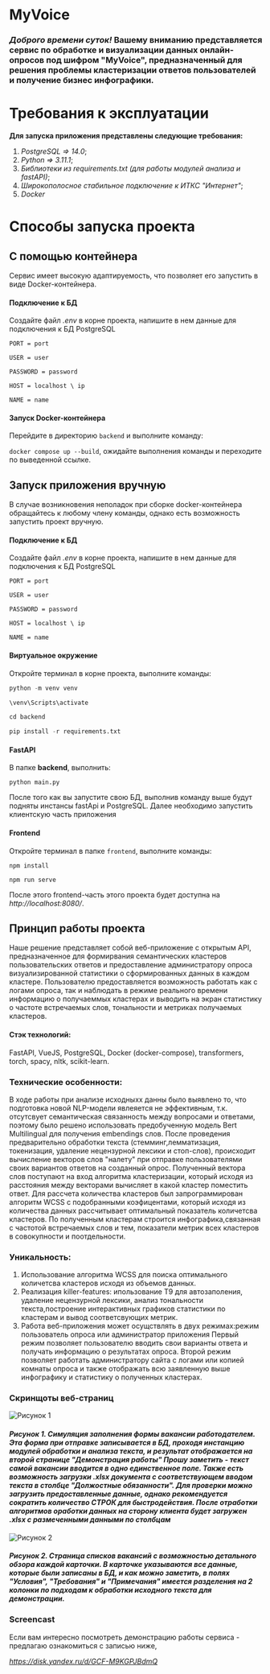 # MyVoice

  ### *Доброго времени суток!* **Вашему вниманию** представляется сервис по обработке и визуализации данных онлайн-опросов под шифром "**MyVoice**", предназначенный для решения проблемы кластеризации ответов пользователей и получение бизнес инфографики. ###

# Требования к эксплуатации
**Для запуска приложения представлены следующие требования:**
1) *PostgreSQL => 14.0*;
2) *Python => 3.11.1*;
3) *Библиотеки из requirements.txt (для работы модулей анализа и fastAPI)*;
4) *Широкополосное стабильное подключение к ИТКС "Интернет"*;
5) *Docker* 

# Способы запуска проекта
## С помощью контейнера
  Сервис имеет высокую адаптируемость, что позволяет его запустить в виде Docker-контейнера.
#### Подключение к БД
  Создайте файл *.env* в корне проекта, напишите в нем данные для подключения к БД PostgreSQL

`PORT = port `

`USER = user `

`PASSWORD = password `

`HOST = localhost \ ip `

`NAME = name`

#### Запуск Docker-контейнера
  Перейдите в директорию `backend` и выполните команду:
  
  `docker compose up --build`, ожидайте выполнения команды и переходите по выведенной ссылке.
## Запуск приложения вручную
  В случае возникновения неполадок при сборке docker-контейнера обращайтесь к любому члену команды, однако есть возможность запустить проект вручную.
  #### Подключение к БД
  Создайте файл *.env* в корне проекта, напишите в нем данные для подключения к БД PostgreSQL

`PORT = port `

`USER = user `

`PASSWORD = password `

`HOST = localhost \ ip `

`NAME = name`

#### Виртуальное окружение

Откройте терминал в корне проекта, выполните команды:
```python
python -m venv venv

\venv\Scripts\activate

cd backend

pip install -r requirements.txt
```
#### FastAPI

В папке **backend**, выполнить:

`python main.py`

После того как вы запустите свою БД, выполнив команду выше будут подняты инстансы fastApi и PostgreSQL. Далее необходимо запустить клиентскую часть приложения


#### Frontend

Откройте терминал в папке `frontend`, выполните команды:

`npm install`

`npm run serve`

После этого frontend-часть этого проекта будет доступна на *http://localhost:8080/*.

## Принцип работы проекта
Наше решение представляет собой веб-приложение с открытым API, предназначенное для формирвания семантических кластеров  пользовательских ответов и предоставление администратору опроса визуализированной статистики о сформированных данных в каждом кластере. Пользователю предоставляется возможность работать как с логами опроса, так и наблюдать в режиме реального времени информацию о получаеммых кластерах и выводить на экран статистику о частоте встречаемых слов, тональности и метриках получаемых кластеров.
#### Стэк технологий:

FastAPI, VueJS, PostgreSQL, Docker (docker-compose), transformers, torch, spacy, nltk, scikit-learn.

### Технические особенности:
В ходе работы при анализе исходныхх данны было выявлено то, что подготовка новой NLP-модели явлеяется не эффективным, 
т.к. отсутсвует семантическая связанность между вопросами и ответами, поэтому было решено использовать предобученную модель Bert Multilingual для получения embendings слов. После проведения предварительно обработки текста (стемминг,лемматизация, токенизация, удаление нецензурной лексики и стоп-слов), происходит вычисление векторов слов "налету" при отправке пользователями своих вариантов ответов на созданный опрос. Полученный вектора слов поступают на вход алгоритма кластеризации, который исходя из расстояния между векторами вычисляет в какой кластер поместить ответ. Для рассчета количества кластеров был запрограммирован алгоритм WCSS с подобранными коэфицентами, который исходя из количества данных рассчитывает оптимальный показатель количетсва кластеров. По полученным кластерам строится инфографика,связанная с частотой встречаемых слов и тем, показатели метрик всех кластеров в совокупности и поотдельности.  

### Уникальность:

1. Использование алгоритма WCSS для поиска оптимального количетсва кластеров исходя из объемов данных.
2. Реализация killer-features: ипользование Т9 для автозаполения, удаление нецензурной лексики, анализ тональности текста,построение интерактивных графиков статистики по кластерам и вывод соответсвующих метрик.
3. Работа веб-приложения может осущствлять в двух режимах:режим пользователь опроса или администратор приложения
Первый режим позволяет пользователю вводить свои варианты ответа и получать информацию о результатах опроса.
Второй режим позволяет работать администратору сайта с логами или копией комнаты опроса и также отображать всю заявленную выше инфографику и статистику о полученных кластерах.




### Скринщоты веб-страниц

![Рисунок 1](form.png "Рисунок 1. Симуляция заполнения формы вакансии работодателем. Прошу заметить - текст самой вакансии вводится в одно единственное поле")
#### *Рисунок 1. Симуляция заполнения формы вакансии работодателем. Эта форма при отправке записывается в БД, проходя инстанцию модулей обработки и анализа текста, и результат отображается на второй странице "Демонстрация работы" Прошу заметить - текст самой вакансии вводится в одно единственное поле. Также есть возможность загрузки .xlsx документа с соответствующем вводом текста в столбце "Должостные обязанности". Для проверки можно загрузить предоставленные данные, однако рекомендуется сократить количество СТРОК для быстродействия. После отработки алгоритмов оработки данных на сторону клиента будет загружен .xlsx с размеченными данными по столбцам*

![Рисунок 2](card.png "Рисунок 2. Симуляция заполнения формы вакансии работодателем. Прошу заметить - текст самой вакансии вводится в одно единственное поле")
#### *Рисунок 2. Страница списков вакансий с возможностью детального обзора каждой карточки. В карточке указываются все данные, которые были записаны в БД, и как можно заметить, в полях "Условия", "Требования" и "Примечания" имеется разделения на 2 колонки по подходам к обработки исходного текста для демонстрации.*
### Screencast
Если вам интересно посмотреть демонстрацию работы сервиса - предлагаю ознакомиться с записью ниже,

*https://disk.yandex.ru/d/GCF-M9KGPJBdmQ*
